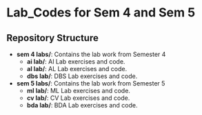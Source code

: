 # Lab_Codes for Sem 4 and Sem 5

## Repository Structure

- **sem 4 labs/**: Contains the lab work from Semester 4
  - **ai lab/**: AI Lab exercises and code.
  - **al lab/**: AL Lab exercises and code.
  - **dbs lab/**: DBS Lab exercises and code.
- **sem 5 labs/**: Contains the lab work from Semester 5
  - **ml lab/**: ML Lab exercises and code.
  - **cv lab/**: CV Lab exercises and code.
  - **bda lab/**: BDA Lab exercises and code.
